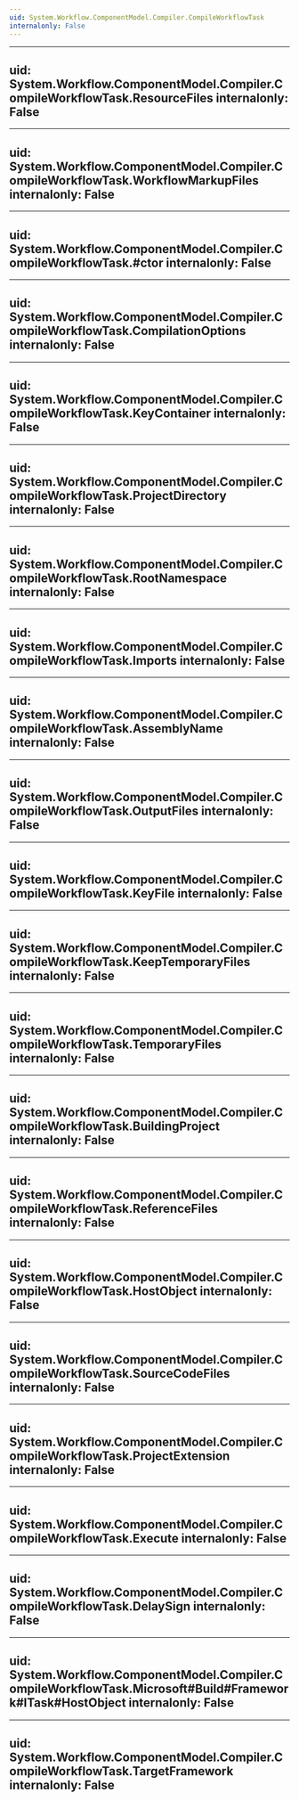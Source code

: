 ```yaml
---
uid: System.Workflow.ComponentModel.Compiler.CompileWorkflowTask
internalonly: False
---
```


---
uid: System.Workflow.ComponentModel.Compiler.CompileWorkflowTask.ResourceFiles
internalonly: False
---

---
uid: System.Workflow.ComponentModel.Compiler.CompileWorkflowTask.WorkflowMarkupFiles
internalonly: False
---

---
uid: System.Workflow.ComponentModel.Compiler.CompileWorkflowTask.#ctor
internalonly: False
---

---
uid: System.Workflow.ComponentModel.Compiler.CompileWorkflowTask.CompilationOptions
internalonly: False
---

---
uid: System.Workflow.ComponentModel.Compiler.CompileWorkflowTask.KeyContainer
internalonly: False
---

---
uid: System.Workflow.ComponentModel.Compiler.CompileWorkflowTask.ProjectDirectory
internalonly: False
---

---
uid: System.Workflow.ComponentModel.Compiler.CompileWorkflowTask.RootNamespace
internalonly: False
---

---
uid: System.Workflow.ComponentModel.Compiler.CompileWorkflowTask.Imports
internalonly: False
---

---
uid: System.Workflow.ComponentModel.Compiler.CompileWorkflowTask.AssemblyName
internalonly: False
---

---
uid: System.Workflow.ComponentModel.Compiler.CompileWorkflowTask.OutputFiles
internalonly: False
---

---
uid: System.Workflow.ComponentModel.Compiler.CompileWorkflowTask.KeyFile
internalonly: False
---

---
uid: System.Workflow.ComponentModel.Compiler.CompileWorkflowTask.KeepTemporaryFiles
internalonly: False
---

---
uid: System.Workflow.ComponentModel.Compiler.CompileWorkflowTask.TemporaryFiles
internalonly: False
---

---
uid: System.Workflow.ComponentModel.Compiler.CompileWorkflowTask.BuildingProject
internalonly: False
---

---
uid: System.Workflow.ComponentModel.Compiler.CompileWorkflowTask.ReferenceFiles
internalonly: False
---

---
uid: System.Workflow.ComponentModel.Compiler.CompileWorkflowTask.HostObject
internalonly: False
---

---
uid: System.Workflow.ComponentModel.Compiler.CompileWorkflowTask.SourceCodeFiles
internalonly: False
---

---
uid: System.Workflow.ComponentModel.Compiler.CompileWorkflowTask.ProjectExtension
internalonly: False
---

---
uid: System.Workflow.ComponentModel.Compiler.CompileWorkflowTask.Execute
internalonly: False
---

---
uid: System.Workflow.ComponentModel.Compiler.CompileWorkflowTask.DelaySign
internalonly: False
---

---
uid: System.Workflow.ComponentModel.Compiler.CompileWorkflowTask.Microsoft#Build#Framework#ITask#HostObject
internalonly: False
---

---
uid: System.Workflow.ComponentModel.Compiler.CompileWorkflowTask.TargetFramework
internalonly: False
---
